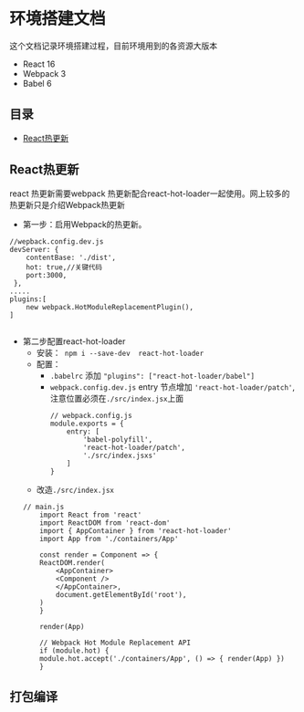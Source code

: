  # 环境搭建文档
 这个文档记录环境搭建过程，目前环境用到的各资源大版本
 - React 16
 - Webpack 3
 - Babel 6

 ## 目录
 - [React热更新](#react热更新)
 


 ## React热更新

 react 热更新需要webpack 热更新配合react-hot-loader一起使用。网上较多的热更新只是介绍Webpack热更新

 - 第一步：启用Webpack的热更新。
 ```
 //wepback.config.dev.js
 devServer: {
     contentBase: './dist',
     hot: true,//关键代码
     port:3000,
  },
 .....
 plugins:[
     new webpack.HotModuleReplacementPlugin(),
 ]
  
 ``` 
 - 第二步配置react-hot-loader
   - 安装：` npm i --save-dev  react-hot-loader`
   - 配置：
     - `.babelrc` 添加 `"plugins": ["react-hot-loader/babel"]`
     - `webpack.config.dev.js` entry 节点增加 `'react-hot-loader/patch'`,注意位置必须在`./src/index.jsx`上面
        ```
        // webpack.config.js
        module.exports = {
            entry: [
                'babel-polyfill',
                'react-hot-loader/patch',
                './src/index.jsxs'
            ]
        }
        ```
    - 改造`./src/index.jsx`
    ```
    // main.js
        import React from 'react'
        import ReactDOM from 'react-dom'
        import { AppContainer } from 'react-hot-loader'
        import App from './containers/App'

        const render = Component => {
        ReactDOM.render(
            <AppContainer>
            <Component />
            </AppContainer>,
            document.getElementById('root'),
        )
        }

        render(App)

        // Webpack Hot Module Replacement API
        if (module.hot) {
        module.hot.accept('./containers/App', () => { render(App) })
        }
    ```

## 打包编译
